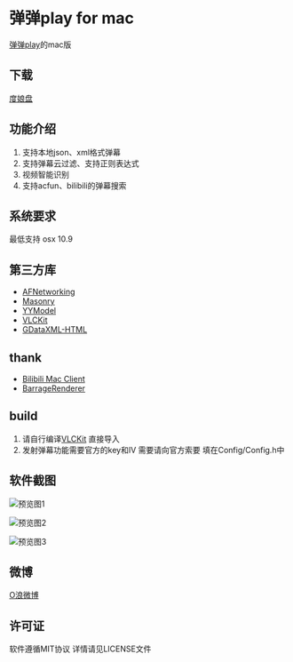 # 弹弹play for mac

[弹弹play](http://www.dandanplay.com/)的mac版 

## 下载
[度娘盘](http://pan.baidu.com/s/1kUnnfGr)

## 功能介绍
1. 支持本地json、xml格式弹幕
2. 支持弹幕云过滤、支持正则表达式
3. 视频智能识别
4. 支持acfun、bilibili的弹幕搜索

## 系统要求
最低支持 osx 10.9

## 第三方库
* [AFNetworking](https://github.com/AFNetworking/AFNetworking)
* [Masonry](https://github.com/jdg/MBProgressHUD)
* [YYModel](https://github.com/ibireme/YYModel)
* [VLCKit](https://code.videolan.org/videolan/VLCKit)
* [GDataXML-HTML](https://github.com/graetzer/GDataXML-HTML)

## thank
* [Bilibili Mac Client](https://github.com/typcn/bilibili-mac-client)
* [BarrageRenderer](https://github.com/unash/BarrageRenderer)

## build
1. 请自行编译[VLCKit](https://code.videolan.org/videolan/VLCKit) 直接导入
2. 发射弹幕功能需要官方的key和IV 需要请向官方索要 填在Config/Config.h中

## 软件截图
![预览图1](https://github.com/sunsx9316/DanDanPlayForMac/blob/master/snapshot/img1.png)

![预览图2](https://github.com/sunsx9316/DanDanPlayForMac/blob/master/snapshot/img2.png)

![预览图3](https://github.com/sunsx9316/DanDanPlayForMac/blob/master/snapshot/img3.png)

## 微博
[O浪微博](http://weibo.com/u/2996607392)

## 许可证
软件遵循MIT协议 详情请见LICENSE文件